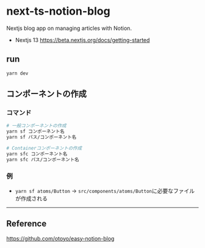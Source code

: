 # next-ts-notion-blog

Nextjs blog app on managing articles with Notion.

- Nextjs 13
<https://beta.nextjs.org/docs/getting-started>

## run

```bash
yarn dev
```

## コンポーネントの作成

### コマンド

```sh
# 一般コンポーネントの作成
yarn sf コンポーネント名
yarn sf パス/コンポーネント名

# Containerコンポーネントの作成
yarn sfc コンポーネント名
yarn sfc パス/コンポーネント名
```

### 例

- `yarn sf atoms/Button`
  → `src/components/atoms/Button`に必要なファイルが作成される

---

## Reference

<https://github.com/otoyo/easy-notion-blog>

